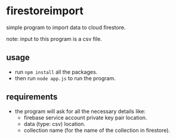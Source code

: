 # firestoreimport
simple program to import data to cloud firestore.

note: input to this program is a csv file.

## usage
- run `npm install` all the packages.
- then run `node app.js` to run the program.

## requirements
* the program will ask for all the necessary details like: 
    - firebase service account private key pair location.
    - data (type: csv) location.
    - collection name (for the name of the collection in firestore).